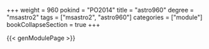 +++
weight = 960
pokind = "PO2014"
title = "astro960"
degree = "msastro2"
tags = ["msastro2", "astro960"]
categories = ["module"]
bookCollapseSection = true
+++

{{< genModulePage >}}
